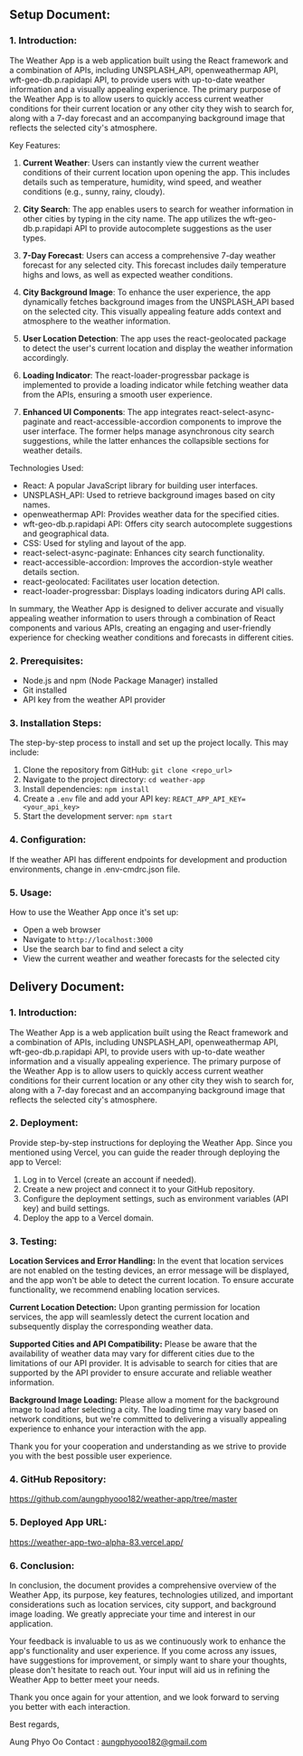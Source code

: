 ## Setup Document:

### 1. Introduction:

The Weather App is a web application built using the React framework and a combination of APIs, including UNSPLASH_API, openweathermap API, wft-geo-db.p.rapidapi API, to provide users with up-to-date weather information and a visually appealing experience. The primary purpose of the Weather App is to allow users to quickly access current weather conditions for their current location or any other city they wish to search for, along with a 7-day forecast and an accompanying background image that reflects the selected city's atmosphere.

Key Features:

1. **Current Weather**: Users can instantly view the current weather conditions of their current location upon opening the app. This includes details such as temperature, humidity, wind speed, and weather conditions (e.g., sunny, rainy, cloudy).

2. **City Search**: The app enables users to search for weather information in other cities by typing in the city name. The app utilizes the wft-geo-db.p.rapidapi API to provide autocomplete suggestions as the user types.

3. **7-Day Forecast**: Users can access a comprehensive 7-day weather forecast for any selected city. This forecast includes daily temperature highs and lows, as well as expected weather conditions.

4. **City Background Image**: To enhance the user experience, the app dynamically fetches background images from the UNSPLASH_API based on the selected city. This visually appealing feature adds context and atmosphere to the weather information.

5. **User Location Detection**: The app uses the react-geolocated package to detect the user's current location and display the weather information accordingly.

6. **Loading Indicator**: The react-loader-progressbar package is implemented to provide a loading indicator while fetching weather data from the APIs, ensuring a smooth user experience.

7. **Enhanced UI Components**: The app integrates react-select-async-paginate and react-accessible-accordion components to improve the user interface. The former helps manage asynchronous city search suggestions, while the latter enhances the collapsible sections for weather details.

Technologies Used:

- React: A popular JavaScript library for building user interfaces.
- UNSPLASH_API: Used to retrieve background images based on city names.
- openweathermap API: Provides weather data for the specified cities.
- wft-geo-db.p.rapidapi API: Offers city search autocomplete suggestions and geographical data.
- CSS: Used for styling and layout of the app.
- react-select-async-paginate: Enhances city search functionality.
- react-accessible-accordion: Improves the accordion-style weather details section.
- react-geolocated: Facilitates user location detection.
- react-loader-progressbar: Displays loading indicators during API calls.

In summary, the Weather App is designed to deliver accurate and visually appealing weather information to users through a combination of React components and various APIs, creating an engaging and user-friendly experience for checking weather conditions and forecasts in different cities.

### 2. Prerequisites:

- Node.js and npm (Node Package Manager) installed
- Git installed
- API key from the weather API provider

### 3. Installation Steps:

The step-by-step process to install and set up the project locally. This may include:

1. Clone the repository from GitHub: `git clone <repo_url>`
2. Navigate to the project directory: `cd weather-app`
3. Install dependencies: `npm install`
4. Create a `.env` file and add your API key: `REACT_APP_API_KEY=<your_api_key>`
5. Start the development server: `npm start`

### 4. Configuration:

If the weather API has different endpoints for development and production environments, change in .env-cmdrc.json file.

### 5. Usage:

How to use the Weather App once it's set up:

- Open a web browser
- Navigate to `http://localhost:3000`
- Use the search bar to find and select a city
- View the current weather and weather forecasts for the selected city

## Delivery Document:

### 1. Introduction:

The Weather App is a web application built using the React framework and a combination of APIs, including UNSPLASH_API, openweathermap API, wft-geo-db.p.rapidapi API, to provide users with up-to-date weather information and a visually appealing experience. The primary purpose of the Weather App is to allow users to quickly access current weather conditions for their current location or any other city they wish to search for, along with a 7-day forecast and an accompanying background image that reflects the selected city's atmosphere.

### 2. Deployment:

Provide step-by-step instructions for deploying the Weather App. Since you mentioned using Vercel, you can guide the reader through deploying the app to Vercel:

1. Log in to Vercel (create an account if needed).
2. Create a new project and connect it to your GitHub repository.
3. Configure the deployment settings, such as environment variables (API key) and build settings.
4. Deploy the app to a Vercel domain.

### 3. Testing:

**Location Services and Error Handling:**
In the event that location services are not enabled on the testing devices, an error message will be displayed, and the app won't be able to detect the current location. To ensure accurate functionality, we recommend enabling location services.

**Current Location Detection:**
Upon granting permission for location services, the app will seamlessly detect the current location and subsequently display the corresponding weather data.

**Supported Cities and API Compatibility:**
Please be aware that the availability of weather data may vary for different cities due to the limitations of our API provider. It is advisable to search for cities that are supported by the API provider to ensure accurate and reliable weather information.

**Background Image Loading:**
Please allow a moment for the background image to load after selecting a city. The loading time may vary based on network conditions, but we're committed to delivering a visually appealing experience to enhance your interaction with the app.

Thank you for your cooperation and understanding as we strive to provide you with the best possible user experience.

### 4. GitHub Repository:

https://github.com/aungphyooo182/weather-app/tree/master

### 5. Deployed App URL:

https://weather-app-two-alpha-83.vercel.app/

### 6. Conclusion:

In conclusion, the document provides a comprehensive overview of the Weather App, its purpose, key features, technologies utilized, and important considerations such as location services, city support, and background image loading. We greatly appreciate your time and interest in our application.

Your feedback is invaluable to us as we continuously work to enhance the app's functionality and user experience. If you come across any issues, have suggestions for improvement, or simply want to share your thoughts, please don't hesitate to reach out. Your input will aid us in refining the Weather App to better meet your needs.

Thank you once again for your attention, and we look forward to serving you better with each interaction.

Best regards,

Aung Phyo Oo
Contact : aungphyooo182@gmail.com
